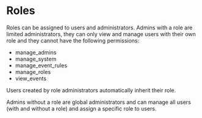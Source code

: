 # Roles

Roles can be assigned to users and administrators. Admins with a role are limited administrators, they can only view and manage users with their own role and they cannot have the following permissions:

- manage_admins
- manage_system
- manage_event_rules
- manage_roles
- view_events

Users created by role administrators automatically inherit their role.

Admins without a role are global administrators and can manage all users (with and without a role) and assign a specific role to users.
